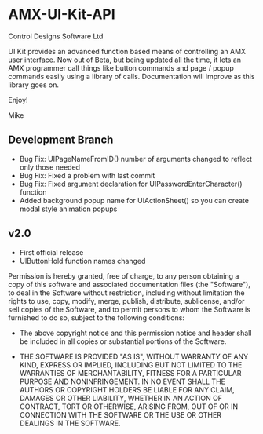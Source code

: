 AMX-UI-Kit-API
==============
Control Designs Software Ltd

UI Kit provides an advanced function based means of controlling an AMX user interface. Now out of Beta, but being updated all the time, it lets an AMX programmer call things like button commands and page / popup commands easily using a library of calls. Documentation will improve as this library goes on.

Enjoy!

Mike

Development Branch
--------------
- Bug Fix: UIPageNameFromID() number of arguments changed to reflect only those needed
- Bug Fix: Fixed a problem with last commit
- Bug Fix: Fixed argument declaration for UIPasswordEnterCharacter() function
- Added background popup name for UIActionSheet() so you can create modal style animation popups

v2.0
--------------
- First official release
- UIButtonHold function names changed


Permission is hereby granted, free of charge, to any person obtaining a copy of this software and associated documentation files (the "Software"), to deal in the Software without restriction, including without limitation the rights to use, copy, modify, merge, publish, distribute, sublicense, and/or sell copies of the Software, and to permit persons to whom the Software is furnished to do so, subject to the following conditions:

- The above copyright notice and this permission notice and header shall be included in all copies or substantial portions of the Software.

- THE SOFTWARE IS PROVIDED "AS IS", WITHOUT WARRANTY OF ANY KIND, EXPRESS OR IMPLIED, INCLUDING BUT NOT LIMITED TO THE WARRANTIES OF MERCHANTABILITY, FITNESS FOR A PARTICULAR PURPOSE AND NONINFRINGEMENT. IN NO EVENT SHALL THE AUTHORS OR COPYRIGHT HOLDERS BE LIABLE FOR ANY CLAIM, DAMAGES OR OTHER LIABILITY, WHETHER IN AN ACTION OF CONTRACT, TORT OR OTHERWISE, ARISING FROM, OUT OF OR IN CONNECTION WITH THE SOFTWARE OR THE USE OR OTHER DEALINGS IN THE SOFTWARE.



